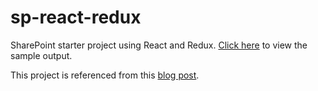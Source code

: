 # sp-react-redux
SharePoint starter project using React and Redux. [Click here](https://gunjandatta.github.io/sp-react-redux/) to view the sample output.

This project is referenced from this [blog post](http://dattabase.com/office-fabric-reactredux-sp-starter-project/).